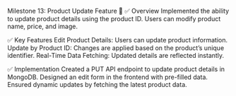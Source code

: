 Milestone 13: Product Update Feature 🚀
✅ Overview
Implemented the ability to update product details using the product ID. Users can modify product name, price, and image.

✅ Key Features
Edit Product Details: Users can update product information. Update by Product ID: Changes are applied based on the product’s unique identifier. Real-Time Data Fetching: Updated details are reflected instantly.

✅ Implementation
Created a PUT API endpoint to update product details in MongoDB. Designed an edit form in the frontend with pre-filled data. Ensured dynamic updates by fetching the latest product data.